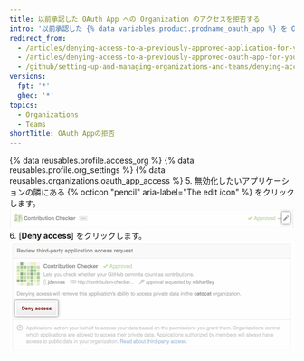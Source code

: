 ```yaml
---
title: 以前承認した OAuth App への Organization のアクセスを拒否する
intro: '以前承認した {% data variables.product.prodname_oauth_app %} を Organization が必要としなくなった場合、オーナーは Organization リソースへのアプリケーションのアクセスを削除できます。'
redirect_from:
  - /articles/denying-access-to-a-previously-approved-application-for-your-organization/
  - /articles/denying-access-to-a-previously-approved-oauth-app-for-your-organization
  - /github/setting-up-and-managing-organizations-and-teams/denying-access-to-a-previously-approved-oauth-app-for-your-organization
versions:
  fpt: '*'
  ghec: '*'
topics:
  - Organizations
  - Teams
shortTitle: OAuth Appの拒否
---
```


{% data reusables.profile.access_org %}
{% data reusables.profile.org_settings %}
{% data reusables.organizations.oauth_app_access %}
5. 無効化したいアプリケーションの隣にある {% octicon "pencil" aria-label="The edit icon" %} をクリックします。 ![編集アイコン](/assets/images/help/settings/settings-third-party-deny-edit.png)
6. [**Deny access**] をクリックします。 ![拒否の確定ボタン](/assets/images/help/settings/settings-third-party-deny-confirm.png)
